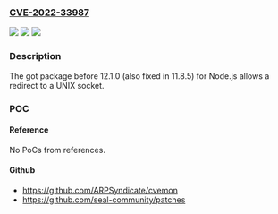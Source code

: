### [CVE-2022-33987](https://cve.mitre.org/cgi-bin/cvename.cgi?name=CVE-2022-33987)
![](https://img.shields.io/static/v1?label=Product&message=n%2Fa&color=blue)
![](https://img.shields.io/static/v1?label=Version&message=n%2Fa&color=blue)
![](https://img.shields.io/static/v1?label=Vulnerability&message=n%2Fa&color=brighgreen)

### Description

The got package before 12.1.0 (also fixed in 11.8.5) for Node.js allows a redirect to a UNIX socket.

### POC

#### Reference
No PoCs from references.

#### Github
- https://github.com/ARPSyndicate/cvemon
- https://github.com/seal-community/patches

